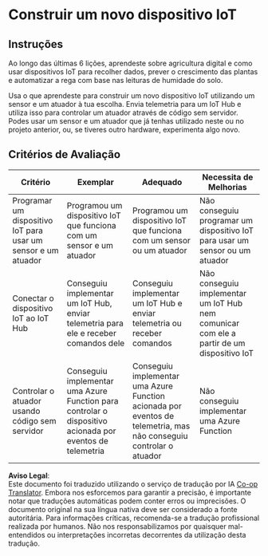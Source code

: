 <!--
CO_OP_TRANSLATOR_METADATA:
{
  "original_hash": "34010c663d96d5f419eda6ac2366a78d",
  "translation_date": "2025-08-25T21:52:08+00:00",
  "source_file": "2-farm/lessons/6-keep-your-plant-secure/assignment.md",
  "language_code": "pt"
}
-->
# Construir um novo dispositivo IoT

## Instruções

Ao longo das últimas 6 lições, aprendeste sobre agricultura digital e como usar dispositivos IoT para recolher dados, prever o crescimento das plantas e automatizar a rega com base nas leituras de humidade do solo.

Usa o que aprendeste para construir um novo dispositivo IoT utilizando um sensor e um atuador à tua escolha. Envia telemetria para um IoT Hub e utiliza isso para controlar um atuador através de código sem servidor. Podes usar um sensor e um atuador que já tenhas utilizado neste ou no projeto anterior, ou, se tiveres outro hardware, experimenta algo novo.

## Critérios de Avaliação

| Critério | Exemplar | Adequado | Necessita de Melhorias |
| -------- | --------- | -------- | ---------------------- |
| Programar um dispositivo IoT para usar um sensor e um atuador | Programou um dispositivo IoT que funciona com um sensor e um atuador | Programou um dispositivo IoT que funciona com um sensor ou um atuador | Não conseguiu programar um dispositivo IoT para usar um sensor ou um atuador |
| Conectar o dispositivo IoT ao IoT Hub | Conseguiu implementar um IoT Hub, enviar telemetria para ele e receber comandos dele | Conseguiu implementar um IoT Hub e enviar telemetria ou receber comandos | Não conseguiu implementar um IoT Hub nem comunicar com ele a partir de um dispositivo IoT |
| Controlar o atuador usando código sem servidor | Conseguiu implementar uma Azure Function para controlar o dispositivo acionada por eventos de telemetria | Conseguiu implementar uma Azure Function acionada por eventos de telemetria, mas não conseguiu controlar o atuador | Não conseguiu implementar uma Azure Function |

**Aviso Legal**:  
Este documento foi traduzido utilizando o serviço de tradução por IA [Co-op Translator](https://github.com/Azure/co-op-translator). Embora nos esforcemos para garantir a precisão, é importante notar que traduções automáticas podem conter erros ou imprecisões. O documento original na sua língua nativa deve ser considerado a fonte autoritária. Para informações críticas, recomenda-se a tradução profissional realizada por humanos. Não nos responsabilizamos por quaisquer mal-entendidos ou interpretações incorretas decorrentes da utilização desta tradução.